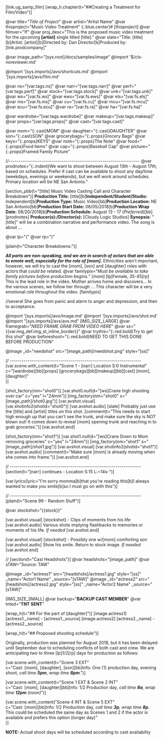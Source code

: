 [link.ug_samp_film]
[wrap_h.chapter(t="##Creating a Treatment for Film/Video")]

@var title="*Title of Project*"
@var artist="Artist Name"
@var thisproject="Music Video Treatment"
{:.blue.center}# [thisproject]
@var filmver="1f"
@var proj_desc="This is the proposed music video treatment for the upcoming **[artist]** single titled [title]."
@var slate="Title: [title][b]Artist: [artist][b]Directed by: Dan Director[b]Produced by: [link.prodcompany]"

@var image_path="[sys.root]/docs/samples/image"
@import '$/cls-noreviewer.md'

@import '[sys.imports]/avs/shortcuts.md'
@import '[sys.imports]/avs/film.md'

@var ns="[var.tags.ns]"
@var narr="[var.tags.narr]"
@var perf="[var.tags.perf]"
@var stock="[var.tags.stock]"
@var unk="[var.tags.unk]"
@var ws="[var.fs.ws]"
@var ews="[var.fs.ews]"
@var els="[var.fs.els]"
@var ms="[var.fs.ms]"
@var cu="[var.fs.cu]"
@var mcu="[var.fs.mcu]"
@var ecu="[var.fs.ecu]"
@var ra="[var.fs.ra]"
@var ha="[var.fs.ha]"

@var wardrobe="[var.tags.wardrobe]"
@var makeup="[var.tags.makeup]"
@var props="[var.tags.props]"
@var cast="[var.tags.cast]"


@var mom="{:.cast}MOM"
@var daughter="{:.cast}DAUGHTER"
@var son="{:.cast}SON"
@var grocerybags="{:.props}Grocery Bags"
@var keys="{:.props}KEYS"
@var note="{:.props}The Note"
@var food="{:.props}Food items"
@var cap="{:.props}Baseball Cap"
@var picture="{:.props}Framed Family Picture"

//-------------------------------------------------------------------
@var prodnotes="{:.indent}We want to shoot between August 13th - August 17th, based on schedules. Prefer if cast can be available to shoot any day/time (weekdays, evenings or weekends), but we will work around schedules. Primary location will be NE San Antonio."

[section_pbb(t="[title] Music Video Casting Call and Character Breakdown")]
**Production Title:** [title][b]**Independent/Student/Studio:** Independent[b]**Production Type:** Music Video[bb]**Production Location:** NE San Antonio[bb]**Production Start Date:** 08/05/2018[b]**Production Wrap Date:** 08/20/2018[b]**Production Schedule:** August 13 - 17 &lpar;*Preferred*&rpar;[bb][prodnotes]
**Producer&lpar;s&rpar;:/Director&lpar;s&rpar;:** [Cloudy Logic Studios]
**Synopsis:** "[title]" will be a combination narrative and performance video. The song is about ...

@var lp="&lpar;"
@var rp="&rpar;"

[plain(t="Character Breakdowns:")]

***All parts are non-speaking, and we are in search of actors that are able to emote well, especially for the role of [mom].***
Ethnicities aren't important, however, we will try to cast the [mom], [son] and [daughter] roles with actors that *could be* related.
@var familypix="*Must be available to take family pictures before production begins.*"
[mom] [lp]Female, 35-45[rp] This is the lead role in the video. Mother arrives home and discovers... In the various scenes, we follow her through ... This character will be a very emotional role throughout the video. [familypix]

//several She goes from panic and alarm to anger and depression, and then to acceptance. 

@import '[sys.imports]/avs/image.md'
@import '[sys.imports]/avs/shot.md'
@import "[sys.imports]/avs/avs.md"
[IMG_SIZE_LARGE]
@var framegrab="*NEED FRAME GRAB FROM VIDEO HERE*"
@var ss="{{var.img_def.img_st_inline_border}}"
@var trythis="{:.red.bold}Try to get this shot"
@var beforeshoot="{:.red.bold}NEED TO GET THIS DONE BEFORE PRODUCTION"

@image _id="needshot" src="[image_path]/needshot.png" style="[ss]"

// -------------------------------------------------------------------
[var.scene.with_content(t="Scene 1 - [narr] Location S:0 Instrumental"   \
       c="[wardrobe][bb][props] [grocerybags][bb][makeup][bb][cast] [mom], [daughter]" \
)]

[shot_factory(nm="shot0")]
[var.shot0._null_(d="[ws]Crane high shooting over car" c="yes" l="24mm")]
[img_factory(nm="shot0" s="[image_path]/shot0.jpg")]
[var.avshot.visual]
[var.shotinfo2(shotid="shot0")]
[var.avshot.audio]
[slate]
Probably just use the [title] and [artist] titles on this shot.
[comment(t="This needs to start high enough up that you can't see the trunk, and make sure the sky is NOT blown out! It comes down to reveal [mom] opening trunk and reaching in to grab groceries.")]
[var.avshot.end]

[shot_factory(nm="shot1")]
[var.shot1._null_(d="[ws]Crane Down to Mom removing groceries" c="yes" l="24mm")]
[img_factory(nm="shot1" s="[image_path]/shot1.jpg")]
[var.avshot.visual]
[var.shotinfo2(shotid="shot1")]
[var.avshot.audio]
[comment(t="Make sure [mom] is already moving when she comes into frame.")]
[var.avshot.end]

// -------------------------------------------------------------------
[section(t="[narr] continues - Location S:15 L:~14s-")]

[var.lyrics(lyric="I'm sorry momma[b]that you're reading this[b]I always wanted to make you smile[b]so I must go on with this")]

// -------------------------------------------------------------------
[plain(t="Scene 99 - Random Stuff")]

@var stockshot="{{stock}}"

[var.avshot.visual]
[stockshot] - Clips of moments from his life
[var.avshot.audio]
Various shots implying flashbacks to memories or moments of his life. *If needed*
[var.avshot.end]

[var.avshot.visual]
[stockshot] - Possibly one w/[mom] comforting son
[var.avshot.audio]
Show his smile. Return to stock image. *If needed*
[var.avshot.end]

//
[section(t="Cast Headshots")]
@var headshots="[image_path]"
@var sTAW="Source: TAW"

@image _id="actress1" src="[headshots]/actress1.jpg" style="[ss]" _name="Actor1 Name" _source="[sTAW]"
@image _id="actress2" src="[headshots]/actress2.jpg" style="[ss]" _name="Actor2 Name" _source="[sTAW]"


[IMG_SIZE_SMALL]
@var backup="**BACKUP CAST MEMBER**"
@var tnted="**TNT SENT**"

[wrap_h(t="## For the part of [daughter]")]
[image.actress1] [actress1._name] - [actress1._source]
[image.actress2] [actress2._name] - [actress2._source]

[wrap_h(t="## Proposed shooting schedule")]

Originally, production was planned for August 2018, but it has been delayed until September due to scheduling conflicts of both cast and crew. We are anticipating two to three [lp]1/2[rp] days for production as follows:

[var.scene.with_content(t="Scene 3 EXT" \
    c="Cast: [mom], [daughter], [son][bb]Info: One (1) production day, evening shoot, *call time **5pm**, wrap time **8pm***.")]

[var.scene.with_content(t="Scene 1 EXT & Scene 2 INT" \
    c="Cast: [mom], [daughter][bb]Info: 1/2 Production day, *call time **8a**, wrap time **12pm** (noon)*")]

[var.scene.with_content("Scene 4 INT & Scene 5 EXT" \
    c="Cast: [mom][bb]Info: 1/2 Production day, *call time **3p**, wrap time **8p***. This could be scheduled the same day as Scenes 1 and 2 if the actor is available and prefers this option (longer day)" \
)]

**NOTE:** Actual shoot days will be scheduled according to cast availability

